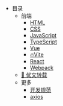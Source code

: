 - 目录
  - 前端
    - [HTML](html/readme)
    - [CSS](css/readme)
    - [JavaScript](javascript/readme)
    - [TypeScript](typescript/readme)
    - [Vue](vue/readme)
    - [🔥Vite](vite/readme)
    - [React](react/readme)
    - [Webpack](webpack/readme)
  - [🎉 优文转载](collect/readme)
  - 更多
    - [开发规范](more/lint/readme)
    - [axios](more/axios/readme)
